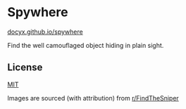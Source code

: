 # Spywhere

[docyx.github.io/spywhere](https://docyx.github.io/spywhere/)

Find the well camouflaged object hiding in plain sight.

## License

[MIT](./LICENSE)

Images are sourced (with attribution) from [r/FindTheSniper](https://www.reddit.com/r/FindTheSniper/)

